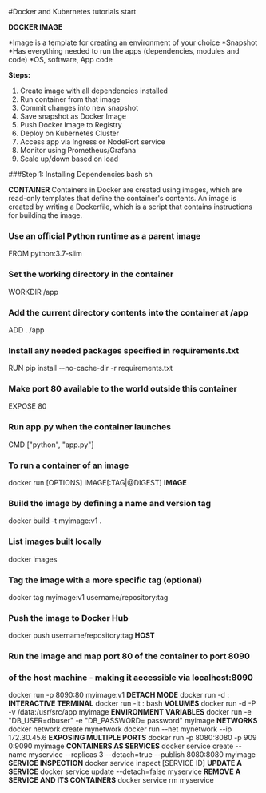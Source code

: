 #Docker and Kubernetes tutorials start

**DOCKER IMAGE**

*Image is a template for creating an environment of your choice
*Snapshot
*Has everything needed to run the apps (dependencies, modules and code)
*OS, software, App code

**Steps:**

1. Create image with all dependencies installed
2. Run container from that image
3. Commit changes into new snapshot
4. Save snapshot as Docker Image
5. Push Docker Image to Registry
6. Deploy on Kubernetes Cluster
7. Access app via Ingress or NodePort service
8. Monitor using Prometheus/Grafana
9. Scale up/down based on load

###Step 1: Installing Dependencies
bash
sh

**CONTAINER**
Containers in Docker are created using images, which are read-only templates that define the container's contents. An image is created by writing a Dockerfile, which is a script that contains instructions for building the image.

### Use an official Python runtime as a parent image

FROM python:3.7-slim

### Set the working directory in the container

WORKDIR /app

### Add the current directory contents into the container at /app

ADD . /app

### Install any needed packages specified in requirements.txt

RUN pip install --no-cache-dir -r requirements.txt

### Make port 80 available to the world outside this container

EXPOSE 80

### Run app.py when the container launches

CMD ["python", "app.py"]

### To run a container of an image

docker run [OPTIONS] IMAGE[:TAG|@DIGEST]
**IMAGE**

### Build the image by defining a name and version tag

docker build -t myimage:v1 .

### List images built locally

docker images

### Tag the image with a more specific tag (optional)

docker tag myimage:v1 username/repository:tag

### Push the image to Docker Hub

docker push username/repository:tag
**HOST**

### Run the image and map port 80 of the container to port 8090

### of the host machine - making it accessible via localhost:8090

docker run -p 8090:80 myimage:v1</s>
**DETACH MODE**
docker run -d <imageName>:<tagName>
**INTERACTIVE TERMINAL**
docker run -it <imageName>:<tagName> bash
**VOLUMES**
docker run -d -P -v /data:/usr/src/app myimage
**ENVIRONMENT VARIABLES**
docker run -e "DB_USER=dbuser" -e "DB_PASSWORD=
password" myimage
**NETWORKS**
docker network create mynetwork
docker run --net mynetwork --ip 172.30.45.6
**EXPOSING MULTIPLE PORTS**
docker run -p 8080:8080 -p 909
0:9090 myimage
**CONTAINERS AS SERVICES**
docker service create --name myservice --replicas 3 --detach=true --publish
8080:8080 myimage
**SERVICE INSPECTION**
docker service inspect [SERVICE ID]
**UPDATE A SERVICE**
docker service update --detach=false myservice
**REMOVE A SERVICE AND ITS CONTAINERS**
docker service rm myservice
